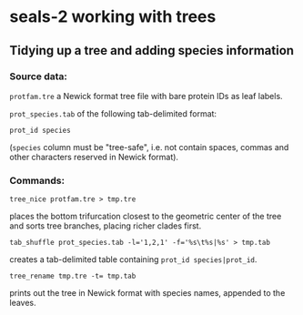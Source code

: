 # seals-2 working with trees
## Tidying up a tree and adding species information
### Source data:
`protfam.tre` a Newick format tree file with bare protein IDs as leaf labels.

`prot_species.tab` of the following tab-delimited format:
```
prot_id species
```
(`species` column must be "tree-safe", i.e. not contain spaces, commas and other characters reserved in Newick format).
### Commands:
```
tree_nice protfam.tre > tmp.tre
```
places the bottom trifurcation closest to the geometric center of the tree and sorts tree branches, placing richer clades first.
```
tab_shuffle prot_species.tab -l='1,2,1' -f='%s\t%s|%s' > tmp.tab
```
creates a tab-delimited table containing `prot_id species|prot_id`.
```
tree_rename tmp.tre -t= tmp.tab
```
prints out the tree in Newick format with species names, appended to the leaves.
